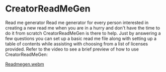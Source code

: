 # CreatorReadMeGen
Read me generator
Read me generator for every person interested in creating a new read me when you are in a hurry and don't have the time 
to do it from scratch CreatorReadMeGen is there to help.  Just by answering a few questions you can set up a basic 
read me file along with setting up a table of contents while assisting with choosing from a list of licenses provided.
Refer to the video to see a brief preview of how to use CreatorReadMeGen:

[Readmegen.webm](https://github.com/andythepee/CreatorReadMeGen/assets/131628979/2af6f5b0-c752-43ac-a4d1-56af96622614)
